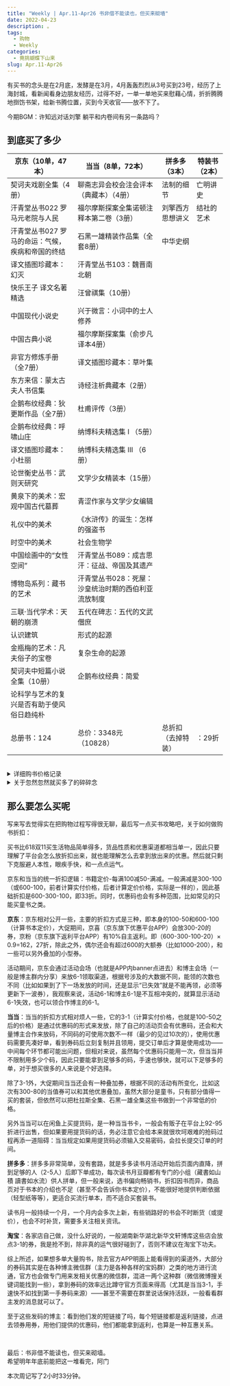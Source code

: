 ```yaml
---
title: "Weekly | Apr.11-Apr26 书非借不能读也，但买来砌墙"
date: 2022-04-23
description: 。
tags:
  - 购物
  - Weekly
categories:
  - 竟挑蝴蝶下山来
slug: Apr.11-Apr26
---
```


有买书的念头是在2月底，发酵是在3月，4月轰轰烈烈从3号买到23号，经历了上海封城，看新闻看身边朋友经历，过得不好，一单一单地买来慰藉心情，折折腾腾地捯饬书架，给新书腾位置，买到今天收官——放不下了。

今期BGM：许知远对话刘擎 躺平和内卷间有另一条路吗？

## 到底买了多少

| 京东（10单，47本）                               | 当当（8单，72本）                                   | 拼多多（3本）      | 特装书（2本） |
| ------------------------------------------------ | --------------------------------------------------- | ------------------ | ------------- |
| 契诃夫戏剧全集（4册）                            | 聊斋志异会校会注会评本（典藏本）（4册）             | 法制的细节         | 亡明讲史      |
| 汗青堂丛书022 罗马元老院与人民                   | 福尔摩斯探案全集诺顿注释本第二卷（3册）             | 刘擎西方思想讲义   | 结社的艺术    |
| 汗青堂丛书027 罗马的命运：气候，疾病和帝国的终结 | 石黑一雄精装作品集（全套8册）                       | 中华史纲           |               |
| 译文插图珍藏本：幻灭                             | 汗青堂丛书103：魏晋南北朝                           |                    |               |
| 快乐王子 译文名著精选                            | 汪曾祺集（10册）                                    |                    |               |
| 中国现代小说史                                   | 兴于微言：小词中的士人修养                          |                    |               |
| 中国古典小说                                     | 福尔摩斯探案集（俞步凡译本4册）                     |                    |               |
| 非官方修炼手册（全7册）                          | 译文插图珍藏本：草叶集                              |                    |               |
| 东方来信：蒙太古夫人书信集                       | 诗经注析典藏本（2册）                               |                    |               |
| 企鹅布纹经典：狄更斯作品（全7册）                | 杜甫评传（3册）                                     |                    |               |
| 企鹅布纹经典：呼啸山庄                           | 纳博科夫精选集 Ⅰ （5册）                            |                    |               |
| 译文插图珍藏本：小杜丽                           | 纳博科夫精选集 Ⅲ （6册）                            |                    |               |
| 论世衡史丛书：武则天研究                         | 文学少女精装本（15册）                              |                    |               |
| 黄泉下的美术：宏观中国古代墓葬                   | 青涩作家与文学少女编辑                              |                    |               |
| 礼仪中的美术                                     | 《水浒传》的诞生：怎样的强盗书                      |                    |               |
| 时空中的美术                                     | 社会生物学                                          |                    |               |
| 中国绘画中的“女性空间”                           | 汗青堂丛书089：成吉思汗：征战、帝国及其遗产         |                    |               |
| 博物岛系列：藏书的艺术                           | 汗青堂丛书028：死屋：沙皇统治时期的西伯利亚流放制度 |                    |               |
| 三联·当代学术：天朝的崩溃                        | 五代在碑志：五代的文武僧庶                          |                    |               |
| 认识建筑                                         | 形式的起源                                          |                    |               |
| 金瓶梅的艺术：凡夫俗子的宝卷                     | 复杂生命的起源                                      |                    |               |
| 契诃夫中短篇小说全集（10册）                     | 企鹅布纹经典：简爱                                  |                    |               |
| 论科学与艺术的复兴是否有助于使风俗日趋纯朴       |                                                     |                    |               |
| 总册书：124                                      | 总价：3348元（10828）                               | 总折扣（去掉特装） | ：29折        |

<br>

<details>

 <summary>详细购书价格记录</summary>

### **4月3日**

契诃夫戏剧全集（4册） | 上海译文出版社   
价格：218-100（满100-50）-20（京喜）-25（满200-25）-3（喜豆）=70

### **4月4日**

汗青堂丛书022 | 罗马元老院与人民：一部罗马史  
汗青堂丛书027 | 罗马的命运：气候，疾病和帝国的终结  
价格：214-100（满100-50）-20（京喜）-30（后浪店铺折扣）=64

### **4月5日**

汗青堂丛书036 | 庞贝：一座罗马城市的生与死  
价格：101.6（凑单一本1.8作文本）-50（满100-50）-20.16（九折券）-10（建行京东卡）-1（喜豆）=20.42

### **4月6日**

杜拉斯全集（10册） | 上海译文出版社   
价格：627-300（满100-50）-80（满300-80）-100（满300-100）=147

石黑一雄精装作品集（8册） | 上海译文出版社  
汗青堂丛书103 | 魏晋南北朝  
价格：（718.1+84.3-400（满100-50）-80（满300-80）-100（满300-100））× 0.93（提货券）=206  

聊斋志异会校会注会评本（典藏版4册） | 上海古籍出版社  
福尔摩斯探案全集诺顿注释版第二卷（3册） | 湖南文艺出版社    
价格：（178.1+419.4+5.3（凑单一本宪法）-300（满100-50）-100（满300-100））× 0.93（提货券）=187.86

汪曾祺集（10册） | 河南文艺出版社  
兴于微言:小词中的士人修养 | 四川人民出版社   
价格：（561.8+52.8-300（满100-50）-100（满300-100））× 0.92（提货券）=197.43

### **4月10日**

神曲 | 上海译文出版社 | 插图珍藏版  
价格：122.2-9（省钱卡）=113.2

### **4月11日**

幻灭 | 上海译文出版社 | 插图珍藏版  
价格：298+14（凑一本快乐王子）-150-50（社庆券）-5（云闪付）-10（E卡）-10.24（京粉）=86.76

### **4月12日**

亡明讲史 | 特装 | 广西师大出版社  
价格：102（会员九五折）

### **4月13日**

草叶集 | 上海译文出版社 | 插图珍藏版  
福尔摩斯探案集（4册） | 俞步凡译本  
价格：（129+84-50）× 0.92（提货券）=149.96

### **4月14日**

结社的艺术 | 特装 | 广西师大出版社  
价格：142（会员九折）

### **4月17日**

文轩旗舰店：

诗经注析典藏本（2册） | 中华书局  
杜甫评传（3册） | 三联书店  
价格：301（有凑单）-100+3（运费）=204

### **4月18日**

纳博科夫精选集第一辑（5册）  
纳博科夫精选集第三辑（6册）  
价格：390.7+286.3-300-80（当省券）-100-1（红包）=196

### **4月19日**

文学少女精装版  
青涩作家和文学少女编辑  
价格：707-100-350=266.7

### **4月21日** 

中国现代小说史  
中国古典小说  
非官方修炼手册（7册）  
东方来信：蒙太古夫人书信集  
价格：(603.9-300-100)× 0.9(京粉)=183.5

### **4月22日**

企鹅布纹经典：圣诞故事集  
企鹅布纹经典：呼啸山庄  
企鹅布纹经典：双城记  
企鹅布纹经典：艰难时世  
企鹅布纹经典：荒凉山庄  
价格：（600-300-120）× 0.9(京粉)=162

译文插图珍藏本：小杜丽  
论世衡史丛书：武则天研究  
企鹅布纹经典：雾都孤儿  
价格：（600-300-110）× 0.9(京粉)=171

<br>

### **4月23日**

黄泉下的美术：宏观中国古代墓葬  
礼仪中的美术  
时空中的美术  
中国绘画中的“女性空间”  
博物岛系列：藏书的艺术  
价格：（600.6-300-120-2）=160.2

三联·当代学术：天朝的崩溃  
认识建筑  
金瓶梅的艺术：凡夫俗子的宝卷  
企鹅布纹经典：大卫·考坡菲  
企鹅布纹经典：远大前程  
价格：（600-300-120）× 0.9(京粉)=162

契诃夫中短篇小说全集（10册）  
论科学与艺术的复兴是否有助于使风俗日趋纯朴  
价格：（902-450-120）× 0.9(京粉)=298.8

《水浒传》的诞生：怎样的强盗书  
社会生物学  
汗青堂丛书089：成吉思汗：征战、帝国及其遗产  
汗青堂丛书028：死屋：沙皇统治时期的西伯利亚流放制度  
五代在碑志：五代的文武僧庶   
形式的起源  
复杂生命的起源  
企鹅布纹经典：简爱  
价格：832-400-100-50（后浪店铺券）-20（眉山券）=262

</details>

<details>

 <summary>关于忽然忽然就买多了的碎碎念</summary>

目前来看（4.6）都是计划内消费，但计划外也不少：杜拉斯十本是因为太便宜了买的，其实我只看过半本情人，但装帧实在很好看，上译近些年褒贬各半，但我挺吃这套。说起来今年上译要重新做一版情人，布面彩印，封面有点抽象油画风格，不知道实际效果印刷怎样，我还蛮期待的，有点喜欢里面那本蝇王。

石黑一雄有一半算是计划外，之前有一本小开本的平装被掩埋的巨人，窗帘布规格，摸起来和读起来都不是很令人快乐，所以一直在想要不要买这套双语精装，开本大，封面素得舒服。不过一套平装一套精装都参加了这次当当的300-80，令人忧虑，难道他们要带着克拉拉与太阳一起再做一个套装版本。

三本汗青堂是因为最近打完了FF14 6.0，如果说6.0前的FF14还是典型的幻想故事，6.0就完全能看出来他们在幻想上下的功夫：从建筑到观念，拉札罕之于印度，厄尔庇斯之于希腊，加雷马之于罗马，由于我对整个6.0都是拿头撞桌子试图撞出一片天的心态，再加上SE玩文学暗喻玩得我眼冒金星，必须读点相关的东西换一换心情。

剩下的还想买的……上译说是7号预售狄更斯企鹅布面套书，但时至今日一点消息也没有，我当然不可能原价买狄更斯（好像一套896？），但很想抢那个据说做了成手提箱的限量，体会一下重在参与的快乐……

**4月18日更新：** 是的我又买了一堆乱七八糟的计划外……事到如今已经买了69本，实付款约1800，怎么说呢，我可以解释（（（（

两本特装买得比较突然，当时加广西师大群问了一句亡明还有没有（青绿山水书口太漂亮了），没想到群管家记住了，第一次说有人退单让给我拍的时候我没拍到，过了几周又有了，私聊找我的时候我已经几乎忘了这件事。结社则是我很好奇激光雕刻书口长成什么样子，买一本回来玩玩，左右现在特装真不喜欢出也好出。

我对特装想法比较复杂，一方面我确实喜欢：我真的好喜欢各种各样的特殊装帧，我买书就是能买精装买精装，能买套书买套书，平装小书看电子书，而且在电商疯狂打价格战的时候，特装也真的很赚钱；另一方面现在特装书市场确实也很无聊，而且做特装的几个大户也把特装做得无聊……还很贵，还要抢，反正我不爱抢……

神曲和幻灭都是计划内的贵贵书，神曲买的拼多多特价，幻灭薅的上译折扣，乱七八糟一堆下来感觉确实不能再便宜了，草叶集则是突然非常想买，突然非常非常非常非常非常想买，不知道哪里来的一阵冲动折磨得我日思夜想，最后买了。

可能是因为草叶集的绿色真是好看，我也真的很想出门，好想出门，想出门。

诗经注析和杜甫评传感觉买贵了，折算下是定价四折，纳博科夫则是当当又有了300-80叠100折扣码，我实在没忍住——而且这次码用得超快，根本也没法深思熟虑，热血上头就下单了！！还没来得及后悔单没凑好（再凑个23块钱可以再减50，等于多买一本书但是实付反而便宜20块钱），第三辑卖完了！！！

算了！

**4月23日更新：** 回顾一下本次一开始的购物目标：狄更斯、勃朗特、聊斋志异，诺顿注释本、幻灭、契诃夫中短篇小说集——结果大部分是最后才买的，委委屈屈，像是不得已而为之——这主要是因为本来以为423当天会放大额券，结果不但没有，甚至当当五连败…………最后没办法凑了一个900-450来买契诃夫（去年上译官方店360多，说自己很便宜了，我没信，过了一年我买它就只便宜了60块，我究竟图什么呢），凑了一个832来买最后一本（京东缺货了的）简爱→这单超烦人，，相当一波三折：

序：昨天京东放6-1时范围很小，我以为不包括狄更斯了，就去当当买了500提货码准备把后浪的50券和狄更斯都买掉，然后京东晚上8点6-1包括了狄更斯。

破：怎么办呢，我只好想办法把当当提货码用一用，于是423当天抢3-1，从0点开始抢到晚上10点每场不落，当当的服务器仿佛是和上海文广借来的，在“优惠码使用失败”和“订单创建失败”，“前方拥挤”和订单提交白屏中反复横跳：并且卡出了六个无优惠纯提货码订单。

急：我放弃了，正好拿到一张可叠加的4-1（如果是3-1的话可以买一单130买600的后浪，4-1就只能3折），准备8-4下单结束423，想买的系列新书书草草搂一搂还真的可以凑一单，不至于等到628再补齐，从10点开始等当当返回取消订单的提货码款项，等到11：50——没还回来，含泪用余额加12块钱现金付了。

现在一想到提货码里多出来的——尽管可以之后再用（年底过期）——302块钱提货码，就很暴躁。

</details>

## 那么要怎么买呢

写来写去觉得实在把购物过程写得很无聊，最后写一点买书攻略吧，关于如何做购书折扣：

买书比618双11买生活物品简单得多，货品性质和优惠渠道都相当单一，因此只要理解了平台会怎么放折扣出来，就也能理解怎么去拿到放出来的优惠。然后就只剩下克服避人本性，眼疾手快，和一点点运气。

京东和当当的统一折扣逻辑：书籍定价-每满100减50-满减。一般满减是300-100（或600-100，前者计算实付价格，后者计算定价价格，实际是一样的），因此基础折扣是600-300-100，即33折。同时，优惠码也会有多种范围，比如常见的只能买童书之类。

**京东**：京东相对公开一些，主要的折扣方式是三种，即本身的100-50和600-100（计算书本定价），大促期间，京喜（京东旗下优惠平台APP）会放300-20的券，京粉（京东旗下返利平台APP）有10%自主返利。即（600-300-100-20）× 0.9=162，27折，除此之外，偶尔还会有超过600的大额券（比如1000-200），和一些可以另外叠加的小型券。

活动期间，京东会通过活动会场（也就是APP内banner点进去）和博主会场（一般是博主群内分享）来放6-1领取渠道，根据号涉及的大数据不同，能领的次数也不同（比如如果到了下一场发放的时间，还是显示“已失效”就是不能再领，必须等更新下一波券），我观察来说，活动6-1和博主6-1是不互相冲突的，就算显示活动6-1失效，也可以领合作博主的6-1。

**当当**：当当的折扣方式相对烦人一些，它的3-1（计算实付价格，也就是100-50之后的价格）是通过优惠码的形式来发放，除了自己的活动页会有优惠码，还会和大量博主合作来放码，不同码的可使用次数不一样（最少的见过10次的），使用优惠码需要先凑好单，看到券码后立刻复制并且领用，提交订单后才算是使用成功——中间每个环节都可能出问题，但相对来说，虽然每个优惠码只能用一次，但当当并不限制用多少个码，因此只要能拿到足够多的码，手速也够快，就可以下足够多的单，对于想买很多的人来说是个好选择。

除了3-1外，大促期间当当还会有一种叠加券，根据不同的活动有所变化，比如这次有300-80的当值券可以和其他优惠叠加，虽然大部分是童书，只有部分值得一买的套装，但依然可以把杜拉斯全集、石黑一雄全集这些书做到一个非常低的价格。

另外当当可以在闲鱼上买提货码，是一种当当书卡，一般会有贩子在平台上92-95折进行出售，但如果要用提货码的话，务必注意它会给本来就很坎坷艰难的抢码过程再添一道阻碍：当当规定如果用提货码必须输入交易密码，会拉长提交订单的时间。

**拼多多**：拼多多非常简单，没有套路，就是多多读书月活动开始后页面内直降，拼到足够的人（2-5人）后即下单成功，每次读书月豆瓣都有专门的小组（藏書如山積 讀書如水流）供人拼单，但一般来说，选书偏向畅销书，折扣因书而异，商品页对于书本的介绍也不足（甚至不会告诉你书本定价），不能很好地提供判断依据（轻型纸等等），更适合买流行单本，而不适合买套装书。

读书月一般持续一个月，一个月内会多次上新，有些销路好的书会不时断货（或提价），也会不时补货，需要多关注相关资讯。

**淘宝**：各家店自己做，没什么好说的，一般湖南新华湖北新华文轩博库这些店会放点3-1的券，我是抢不到，除非真的运气很好碰到了，否则不建议在淘宝下功夫。

综上所述，如果想多单大量购书，除去官方APP明面上能看得到的渠道外，大部分的券码其实是在各种博主微信群（主力是各种各样的宝妈群）之类的地方进行流通，官方也会做专门用来发相关优惠的微信群，混进一两个这种群（微信微博搜关键词能找到一些），拿到券码的效率远比蹲守官方页面来得高（尤其是当当3-1，手速快不如找到第一手券码来源）——甚至不需要在群里说话保持活跃，一般看看群主发的消息就可以了。

至于这些发码的博主：看到他们发的短链接了吗，每个短链接都是返利链接，点进去领券用券，用他们提供的优惠码，他们都能拿到返利，也算是一种互惠关系。

<br>

最后：书非借不能读也，但买来砌墙。  
希望明年年底前能把这一堆看完，阿门

本次周记写了2小时33分钟。

<br>
<br>

